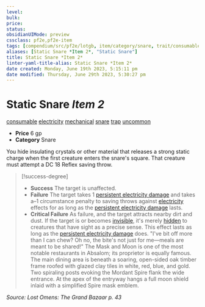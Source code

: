 ```yaml
---
level:
bulk:
price:
status:
obsidianUIMode: preview
cssclass: pf2e,pf2e-item
tags: [compendium/src/pf2e/lotgb, item/category/snare, trait/consumable, trait/electricity, trait/mechanical, trait/snare, trait/trap, trait/uncommon]
aliases: [Static Snare *Item 2*, "Static Snare"]
title: Static Snare *Item 2*
linter-yaml-title-alias: Static Snare *Item 2*
date created: Monday, June 19th 2023, 5:15:11 pm
date modified: Thursday, June 29th 2023, 5:30:27 pm
---
```


# Static Snare *Item 2*

[consumable](rules/traits/consumable.md) [electricity](rules/traits/electricity.md) [mechanical](rules/traits/mechanical.md) [snare](rules/traits/snare.md) [trap](rules/traits/trap.md) [uncommon](rules/traits/uncommon.md)  

- **Price** 6 gp
- **Category** Snare

You hide insulating crystals or other material that releases a strong static charge when the first creature enters the snare's square. That creature must attempt a DC 18 Reflex saving throw.

> [!success-degree]
> - **Success** The target is unaffected.
> - **Failure** The target takes 1 [persistent electricity damage](rules/conditions.md#Persistent%20Damage) and takes a–1 circumstance penalty to saving throws against [electricity](rules/traits/electricity.md) effects for as long as the [persistent electricity damage](rules/conditions.md#Persistent%20Damage) lasts.
> - **Critical Failure** As failure, and the target attracts nearby dirt and dust. If the target is or becomes [invisible](rules/conditions.md#Invisible), it's merely [hidden](rules/conditions.md#Hidden) to creatures that have sight as a precise sense. This effect lasts as long as the [persistent electricity damage](rules/conditions.md#Persistent%20Damage) does. "I've bit off more than I can chew? Oh no, the bite's not just for me—meals are meant to be shared!" The Mask and Moon is one of the most notable restaurants in Absalom; its proprietor is equally famous. The main dining area is beneath a soaring, open-sided oak timber frame roofed with glazed clay tiles in white, red, blue, and gold. Two spiraling posts evoking the Mordant Spire flank the wide entrance. At the apex of the entryway hangs a full moon shield inlaid with a simplified Spire mask emblem.

*Source: Lost Omens: The Grand Bazaar p. 43*

